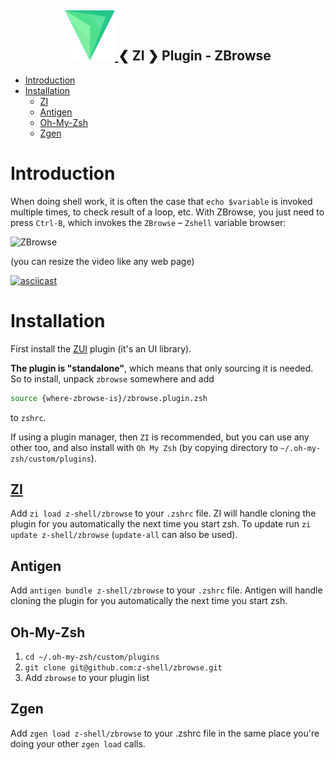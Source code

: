 <h2 align="center">
  <a href="https://github.com/z-shell/zi">
    <img src="https://github.com/z-shell/zi/raw/main/docs/images/logo.svg" alt="Logo" width="80" height="80" />
  </a>
❮ ZI ❯ Plugin - ZBrowse
</h2>

- [Introduction](#introduction)
- [Installation](#installation)
  - [ZI](#zi)
  - [Antigen](#antigen)
  - [Oh-My-Zsh](#oh-my-zsh)
  - [Zgen](#zgen)

# Introduction

When doing shell work, it is often the case that `echo $variable` is invoked multiple times,
to check result of a loop, etc. With ZBrowse, you just need to press `Ctrl-B`, which invokes the `ZBrowse` – `Zshell`
variable browser:

![ZBrowse](https://github.com/z-shell/zbrowse/edit/main/docs/images/zbrowse.png)

(you can resize the video like any web page)

[![asciicast](https://asciinema.org/a/122018.png)](https://asciinema.org/a/122018)

# Installation

First install the [ZUI](https://github.com/z-shell/zui) plugin (it's an UI library).

**The plugin is "standalone"**, which means that only sourcing it is needed. So to
install, unpack `zbrowse` somewhere and add

```zsh
source {where-zbrowse-is}/zbrowse.plugin.zsh
```

to `zshrc`.

If using a plugin manager, then `ZI` is recommended, but you can use any
other too, and also install with `Oh My Zsh` (by copying directory to
`~/.oh-my-zsh/custom/plugins`).

## [ZI](https://github.com/z-shell/zi)

Add `zi load z-shell/zbrowse` to your `.zshrc` file. ZI will handle
cloning the plugin for you automatically the next time you start zsh. To update
run `zi update z-shell/zbrowse` (`update-all` can also be used).

## Antigen

Add `antigen bundle z-shell/zbrowse` to your `.zshrc` file. Antigen will handle
cloning the plugin for you automatically the next time you start zsh.

## Oh-My-Zsh

1. `cd ~/.oh-my-zsh/custom/plugins`
2. `git clone git@github.com:z-shell/zbrowse.git`
3. Add `zbrowse` to your plugin list

## Zgen

Add `zgen load z-shell/zbrowse` to your .zshrc file in the same place you're doing
your other `zgen load` calls.
